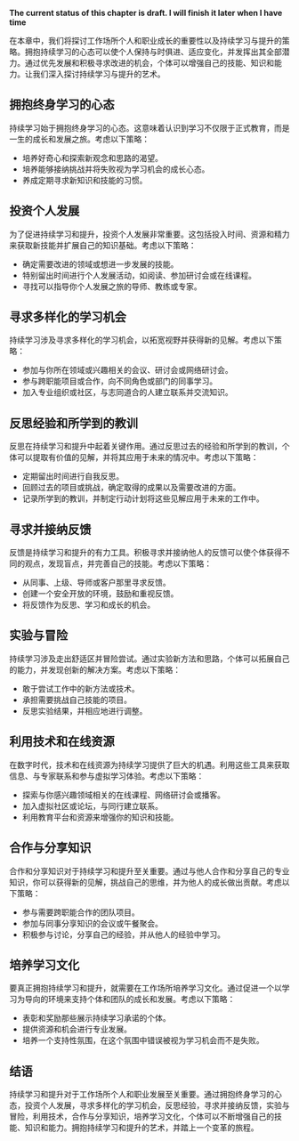 **The current status of this chapter is draft. I will finish it later when I have time**

在本章中，我们将探讨工作场所个人和职业成长的重要性以及持续学习与提升的策略。拥抱持续学习的心态可以使个人保持与时俱进、适应变化，并发挥出其全部潜力。通过优先发展和积极寻求改进的机会，个体可以增强自己的技能、知识和能力。让我们深入探讨持续学习与提升的艺术。

拥抱终身学习的心态
---------

持续学习始于拥抱终身学习的心态。这意味着认识到学习不仅限于正式教育，而是一生的成长和发展之旅。考虑以下策略：

* 培养好奇心和探索新观念和思路的渴望。
* 培养能够接纳挑战并将失败视为学习机会的成长心态。
* 养成定期寻求新知识和技能的习惯。

投资个人发展
------

为了促进持续学习和提升，投资个人发展非常重要。这包括投入时间、资源和精力来获取新技能并扩展自己的知识基础。考虑以下策略：

* 确定需要改进的领域或想进一步发展的技能。
* 特别留出时间进行个人发展活动，如阅读、参加研讨会或在线课程。
* 寻找可以指导你个人发展之旅的导师、教练或专家。

寻求多样化的学习机会
----------

持续学习涉及寻求多样化的学习机会，以拓宽视野并获得新的见解。考虑以下策略：

* 参加与你所在领域或兴趣相关的会议、研讨会或网络研讨会。
* 参与跨职能项目或合作，向不同角色或部门的同事学习。
* 加入专业组织或社区，与志同道合的人建立联系并交流知识。

反思经验和所学到的教训
-----------

反思在持续学习和提升中起着关键作用。通过反思过去的经验和所学到的教训，个体可以提取有价值的见解，并将其应用于未来的情况中。考虑以下策略：

* 定期留出时间进行自我反思。
* 回顾过去的项目或挑战，确定取得的成果以及需要改进的方面。
* 记录所学到的教训，并制定行动计划将这些见解应用于未来的工作中。

寻求并接纳反馈
-------

反馈是持续学习和提升的有力工具。积极寻求并接纳他人的反馈可以使个体获得不同的观点，发现盲点，并完善自己的技能。考虑以下策略：

* 从同事、上级、导师或客户那里寻求反馈。
* 创建一个安全开放的环境，鼓励和重视反馈。
* 将反馈作为反思、学习和成长的机会。

实验与冒险
-----

持续学习涉及走出舒适区并冒险尝试。通过实验新方法和思路，个体可以拓展自己的能力，并发现创新的解决方案。考虑以下策略：

* 敢于尝试工作中的新方法或技术。
* 承担需要挑战自己技能的项目。
* 反思实验结果，并相应地进行调整。

利用技术和在线资源
---------

在数字时代，技术和在线资源为持续学习提供了巨大的机遇。利用这些工具来获取信息、与专家联系和参与虚拟学习体验。考虑以下策略：

* 探索与你感兴趣领域相关的在线课程、网络研讨会或播客。
* 加入虚拟社区或论坛，与同行建立联系。
* 利用教育平台和资源来增强你的知识和技能。

合作与分享知识
-------

合作和分享知识对于持续学习和提升至关重要。通过与他人合作和分享自己的专业知识，你可以获得新的见解，挑战自己的思维，并为他人的成长做出贡献。考虑以下策略：

* 参与需要跨职能合作的团队项目。
* 参加与同事分享知识的会议或午餐聚会。
* 积极参与讨论，分享自己的经验，并从他人的经验中学习。

培养学习文化
------

要真正拥抱持续学习和提升，就需要在工作场所培养学习文化。通过促进一个以学习为导向的环境来支持个体和团队的成长和发展。考虑以下策略：

* 表彰和奖励那些展示持续学习承诺的个体。
* 提供资源和机会进行专业发展。
* 培养一个支持性氛围，在这个氛围中错误被视为学习机会而不是失败。

结语
---

持续学习和提升对于工作场所个人和职业发展至关重要。通过拥抱终身学习的心态，投资个人发展，寻求多样化的学习机会，反思经验，寻求并接纳反馈，实验与冒险，利用技术，合作与分享知识，培养学习文化，个体可以不断增强自己的技能、知识和能力。拥抱持续学习和提升的艺术，并踏上一个变革的旅程。
